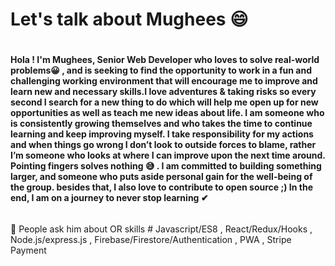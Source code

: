 # Let's talk about Mughees :smile:	 <h1> 
  
#### Hola ! I'm Mughees, Senior Web Developer who loves to solve real-world problems😀 , and is seeking to find the opportunity to work in a fun and challenging working   environment that will encourage me to improve and learn new and necessary skills.I love adventures & taking risks so every second I search for a new thing to do which  will  help me open up for new opportunities as well as teach me new ideas about life. I am someone who is consistently growing themselves and who takes the time to  continue learning and keep improving myself. I take responsibility for my actions and when things go wrong I don’t look to outside forces to blame, rather I’m someone   who looks at where I can improve upon the next time around. Pointing fingers solves nothing 😅 . I am committed to building something larger, and someone who puts aside  personal gain for the well-being of the group. besides that, I also love to contribute to open source ;) In the end, I am on a journey to never stop learning ✔ <h6>


 💬  People ask him about OR skills #  Javascript/ES8 ,  React/Redux/Hooks , Node.js/express.js , Firebase/Firestore/Authentication , PWA  ,  Stripe Payment <code>
